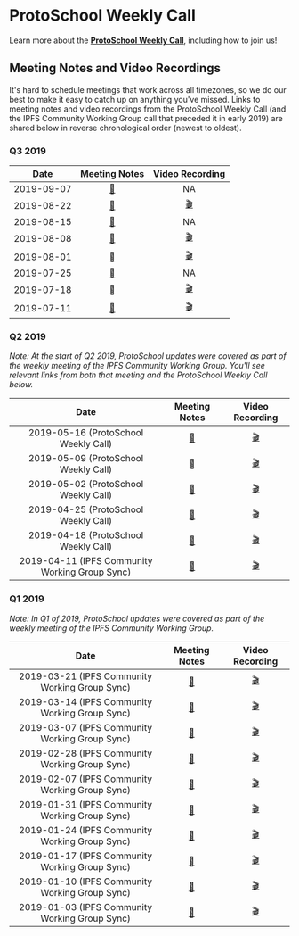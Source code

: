# ProtoSchool Weekly Call

Learn more about the [**ProtoSchool Weekly Call**](https://github.com/ProtoSchool/organizing/issues/47), including how to join us!

## Meeting Notes and Video Recordings
It's hard to schedule meetings that work across all timezones, so we do our best to make it easy to catch up on anything you've missed. Links to meeting notes and video recordings from the ProtoSchool Weekly Call (and the IPFS Community Working Group call that preceded it in early 2019) are shared below in reverse chronological order (newest to oldest).

### Q3 2019

| Date | Meeting Notes | Video Recording |
| :---: |  :---:  |  :---: |
| 2019-09-07 | [📝](./2019/2019-09-07.md) | NA  |  
| 2019-08-22 | [📝](./2019/2019-08-22.md) |  [🎬](https://youtu.be/Y-LVh7Qh9R4)   |
| 2019-08-15 | [📝](./2019/2019-08-15.md) | NA  |
| 2019-08-08 | [📝](./2019/2019-08-08.md) |  [🎬](https://youtu.be/HdZklciwzK4)   |
| 2019-08-01 | [📝](./2019/2019-08-01.md) |  [🎬](https://youtu.be/Bj1ZEa2dx9w)   |
| 2019-07-25 | [📝](./2019/2019-07-25.md) |  NA   |
| 2019-07-18 | [📝](./2019/2019-07-18.md) |  [🎬](https://youtu.be/RYT678Jan_A)   |
| 2019-07-11 | [📝](./2019/2019-07-11.md) |  [🎬](https://youtu.be/GdCQ9RcWHUA)    |

### Q2 2019
_Note: At the start of Q2 2019, ProtoSchool updates were covered as part of the weekly meeting of the IPFS Community Working Group. You'll see relevant links from both that meeting and the ProtoSchool Weekly Call below._

| Date | Meeting Notes | Video Recording |
| :---: |  :---:  |  :---: |
|  2019-05-16 (ProtoSchool Weekly Call) | [📝](./2019/2019-05-16.md) |  [🎬](https://youtu.be/gJpz7Ydvikw)    |
|  2019-05-09 (ProtoSchool Weekly Call) | [📝](./2019/2019-05-09.md) |  [🎬](https://youtu.be/MZUY0-hpPpM)    |
|  2019-05-02 (ProtoSchool Weekly Call) | [📝](./2019/2019-05-02.md) |  [🎬](https://youtu.be/pthDyeCHDuc)    |
|  2019-04-25 (ProtoSchool Weekly Call) | [📝](./2019/2019-04-25.md) |  [🎬](https://youtu.be/NAlrkYaEoyc)    |
|  2019-04-18 (ProtoSchool Weekly Call) | [📝](./2019/2019-04-18.md) |  [🎬](https://youtu.be/NAlrkYaEoyc)    |
|  2019-04-11 (IPFS Community Working Group Sync)| [📝](https://github.com/ipfs/team-mgmt/blob/master/meeting-notes/2019/Q2/2019-04-11--ipfs-community-wg-weekly.md)     |  [🎬](https://youtu.be/rwPG5nd2g4I)    |


### Q1 2019

_Note: In Q1 of 2019, ProtoSchool updates were covered as part of the weekly meeting of the IPFS Community Working Group._

| Date | Meeting Notes | Video Recording |
| :---: |  :---:  |  :---: |
|  2019-03-21 (IPFS Community Working Group Sync) | [📝](https://github.com/ipfs/team-mgmt/blob/master/meeting-notes/2019/Q1/2019-03-21--ipfs-community-wg-weekly.md)     |  [🎬](https://youtu.be/mGClQ2vPMu0)    |
|  2019-03-14 (IPFS Community Working Group Sync) | [📝](https://github.com/ipfs/team-mgmt/blob/master/meeting-notes/2019/Q1/2019-03-14--ipfs-community-wg-weekly.md)     |  [🎬](https://youtu.be/LtoCWn6IHZQ)    |
|  2019-03-07 (IPFS Community Working Group Sync) | [📝](https://github.com/ipfs/team-mgmt/blob/master/meeting-notes/2019/Q1/2019-03-07--ipfs-community-wg-weekly.md)     |  [🎬](https://youtu.be/yEuXD2iBDTo)    |
|  2019-02-28 (IPFS Community Working Group Sync) | [📝](https://github.com/ipfs/team-mgmt/blob/master/meeting-notes/2019/Q1/2019-02-28--ipfs-community-wg-weekly.md)     |  [🎬](https://youtu.be/3HWxPWDr4QA)    |
|  2019-02-07 (IPFS Community Working Group Sync) | [📝](https://github.com/ipfs/team-mgmt/blob/master/meeting-notes/2019/Q1/2019-02-07--ipfs-community-wg-weekly.md)     |  [🎬](https://youtu.be/BKkTCqMh1vQ)    |
|  2019-01-31 (IPFS Community Working Group Sync) | [📝](https://github.com/ipfs/team-mgmt/blob/master/meeting-notes/2019/Q1/2019-01-31--ipfs-community-wg-weekly.md)     |  [🎬](https://www.youtube.com/watch?v=R8wIN9GWwOs)    |
|  2019-01-24 (IPFS Community Working Group Sync) | [📝](https://github.com/ipfs/team-mgmt/blob/master/meeting-notes/2019/Q1/2019-01-24--ipfs-community-wg-weekly.md)     |  [🎬](https://www.youtube.com/watch?v=SUEySblFvjE)    |
|  2019-01-17 (IPFS Community Working Group Sync) | [📝](https://github.com/ipfs/team-mgmt/blob/master/meeting-notes/2019/Q1/2019-01-17--ipfs-community-wg-weekly.md)     |  [🎬](https://youtu.be/_FgohcFTa2A)    |
|  2019-01-10 (IPFS Community Working Group Sync) | [📝](https://github.com/ipfs/team-mgmt/blob/master/meeting-notes/2019/Q1/2019-01-10--ipfs-community-wg-weekly.md)   |  [🎬](https://youtu.be/MWOhli94vGg)   |
|  2019-01-03 (IPFS Community Working Group Sync) | [📝](https://github.com/ipfs/team-mgmt/blob/master/meeting-notes/2019/Q1/2019-01-03--ipfs-community-wg-weekly.md)   |  [🎬](https://youtu.be/RKl0oUTCEWI)   |
